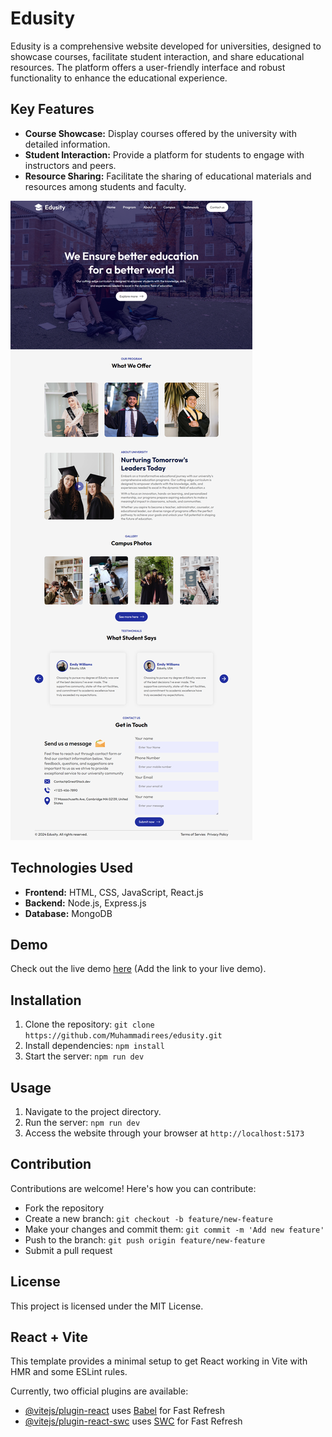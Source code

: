 # Edusity

Edusity is a comprehensive website developed for universities, designed to showcase courses, facilitate student interaction, and share educational resources. The platform offers a user-friendly interface and robust functionality to enhance the educational experience.

## Key Features

- **Course Showcase:** Display courses offered by the university with detailed information.
- **Student Interaction:** Provide a platform for students to engage with instructors and peers.
- **Resource Sharing:** Facilitate the sharing of educational materials and resources among students and faculty.

![Edusity Logo](https://github.com/Muhammadirees/edusity/blob/master/src/assets/website-preview.png)

## Technologies Used

- **Frontend:** HTML, CSS, JavaScript, React.js
- **Backend:** Node.js, Express.js
- **Database:** MongoDB

## Demo

Check out the live demo [here](#) (Add the link to your live demo).

## Installation

1. Clone the repository: `git clone https://github.com/Muhammadirees/edusity.git`
2. Install dependencies: `npm install`
3. Start the server: `npm run dev`

## Usage

1. Navigate to the project directory.
2. Run the server: `npm run dev`
3. Access the website through your browser at `http://localhost:5173`

## Contribution

Contributions are welcome! Here's how you can contribute:

- Fork the repository
- Create a new branch: `git checkout -b feature/new-feature`
- Make your changes and commit them: `git commit -m 'Add new feature'`
- Push to the branch: `git push origin feature/new-feature`
- Submit a pull request

## License

This project is licensed under the MIT License.

## React + Vite

This template provides a minimal setup to get React working in Vite with HMR and some ESLint rules.

Currently, two official plugins are available:

- [@vitejs/plugin-react](https://github.com/vitejs/vite-plugin-react/blob/main/packages/plugin-react/README.md) uses [Babel](https://babeljs.io/) for Fast Refresh
- [@vitejs/plugin-react-swc](https://github.com/vitejs/vite-plugin-react-swc) uses [SWC](https://swc.rs/) for Fast Refresh

